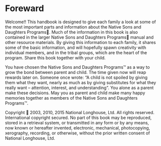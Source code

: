 # Foreward

Welcome!! This handbook is designed to give each family a look
at some of the most important parts and information about the
Native Sons and Daughters Programs. Much of the information
in this book is also contained in the larger Native Sons and
Daughters Programs manual and other resource materials. By
giving this information to each family, it shares some of the basic
information, and will hopefully spawn creativity with individual
members, and in the tribal groups, which are the heart of the
program. Share this book together with your child.

You have chosen the Native Sons and Daughters Programs&trade; as
a way to grow the bond between parent and child. The time given
now will reap rewards later on. Someone once wrote: “A child is not
spoiled by giving them what they want, nearly as much as by giving
substitutes for what they really want – attention, interest, and
understanding”. You alone as a parent make these decisions. May
you as parent and child make many happy memories together as
members of the Native Sons and Daughters Programs&trade;.

Copyright  2003, 2010, 2015 National Longhouse, Ltd. All rights reserved.
International copyright secured. No part of this book may be reproduced, stored in
a retrieval system, or transmitted in any form or by any means, now known or
hereafter invented, electronic, mechanical, photocopying, xerography, recording, or
otherwise, without the prior written consent of National Longhouse, Ltd.
